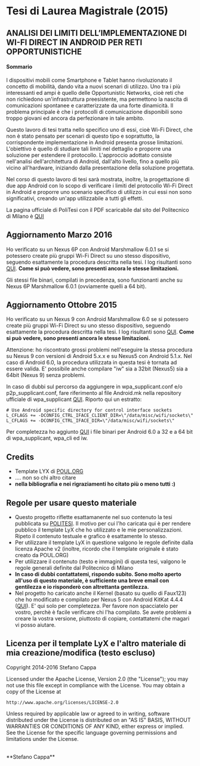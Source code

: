 # Tesi di Laurea Magistrale (2015)

## ANALISI DEI LIMITI DELL’IMPLEMENTAZIONE DI WI-FI DIRECT IN ANDROID PER RETI OPPORTUNISTICHE

#### Sommario

I dispositivi mobili come Smartphone e Tablet hanno rivoluzionato il concetto di mobilità, dando vita a nuovi scenari di utilizzo. Uno tra i più interessanti ed ampi è quello delle Opportunistic Networks, cioè reti che non richiedono un'infrastruttura preesistente, ma permettono la nascita di comunicazioni spontanee e caratterizzate da una forte dinamicità. Il problema principale è che i protocolli di comunicazione disponibili sono troppo giovani ed ancora da perfezionare in tale ambito.

Questo lavoro di tesi tratta nello specifico uno di essi, cioè Wi-Fi Direct, che non è stato pensato per scenari di questo tipo e soprattutto, la corrispondente implementazione in Android presenta grosse limitazioni. L'obiettivo è quello di studiare tali limiti nel dettaglio e proporre una soluzione per estendere il protocollo. L'approccio adottato consiste nell'analisi dell'architettura di Android, dall'alto livello, fino a quello più vicino all'hardware, iniziando dalla presentazione della soluzione progettata.

Nel corso di questo lavoro di tesi sarà mostrata, inoltre, la progettazione di due app Android con lo scopo di verificare i limiti del protocollo Wi-Fi Direct in Android e proporre uno scenario specifico di utilizzo in cui essi non sono significativi, creando un'app utilizzabile a tutti gli effetti.

La pagina ufficiale di PoliTesi con il PDF scaricabile dal sito del Politecnico di Milano è [QUI](http://hdl.handle.net/10589/107204)


## Aggiornamento Marzo 2016

Ho verificato su un Nexus 6P con Android Marshmallow 6.0.1 se si potessero create più gruppi Wi-Fi Direct su uno stesso dispositivo, seguendo esattamente la procedura descritta nella tesi.
I log risultanti sono [QUI](https://github.com/Ks89/Tesi_Magistrale_Polimi_2015/tree/master/nexus6P_screenshots_updated_march_2016).
**Come si può vedere, sono presenti ancora le stesse limitazioni.**

Gli stessi file binari, compilati in precedenza, sono funzionanti anche su Nexus 6P Marshmallow 6.0.1 (ovviamente quelli a 64 bit).


## Aggiornamento Ottobre 2015

Ho verificato su un Nexus 9 con Android Marshmallow 6.0 se si potessero create più gruppi Wi-Fi Direct su uno stesso dispositivo, seguendo esattamente la procedura descritta nella tesi.
I log risultanti sono [QUI](https://github.com/Ks89/Tesi_Magistrale_Polimi_2015/tree/master/nexus9_screenshots_updated_october_2015).
**Come si può vedere, sono presenti ancora le stesse limitazioni.**

Attenzione: ho riscontrato grossi problemi nell'eseguire la stessa procedura su Nexus 9 con versioni di Android 5.x.x e su Nexus5 con Android 5.1.x.
Nel caso di Android 6.0, la procedura utilizzata in questa tesi è tornata ad essere valida. E' possibile anche compilare "iw" sia a 32bit (Nexus5) sia a 64bit (Nexus 9) senza problemi.

In caso di dubbi sul percorso da aggiungere in wpa_supplicant.conf e/o p2p_supplicant.conf, fare riferimento al file Android.mk nella repository ufficiale di wpa_supplicant [QUI](http://w1.fi/cgit/hostap/tree).
Riporto qui un estratto:
```
# Use Android specific directory for control interface sockets
L_CFLAGS += -DCONFIG_CTRL_IFACE_CLIENT_DIR=\"/data/misc/wifi/sockets\"
L_CFLAGS += -DCONFIG_CTRL_IFACE_DIR=\"/data/misc/wifi/sockets\"
```
Per completezza ho aggiunto [QUI](https://github.com/Ks89/Tesi_Magistrale_Polimi_2015/tree/master/my_compiled_bins) i file binari per Android 6.0 a 32 e a 64 bit di wpa_supplicant, wpa_cli ed iw.


## Credits
- Template LYX di [POUL.ORG](https://www.poul.org/)
- .... non so chi altro citare
- **nella bibliografia e nei rigraziamenti ho citato più o meno tutti :)**


## Regole per usare questo materiale
- Questo progetto riflette esattamanente nel suo contenuto la tesi pubblicata su [POLITESI](http://hdl.handle.net/10589/107204). Il motivo per cui l'ho caricata qui è per rendere pubblico il template LyX che ho utilizzato e le mie personalizzazioni. Ripeto il contenuto testuale e grafico è esattamente lo stesso.
- Per utilizzare il template LyX in questione valgono le regole definite dalla licenza Apache v2 (inoltre, ricordo che il template originale è stato creato da POUL.ORG)
- Per utilizzare il contenuto (testo e immagini) di questa tesi, valgono le regole generali definite dal Politecnico di Milano
- **In caso di dubbi contattatemi, rispondo subito. Sono molto aperto all'uso di questo materiale, è sufficiente una breve email con gentilezza e io risponderò con altrettanta gentilezza.**
- Nel progetto ho caricato anche il Kernel (basato su quello di Faux123) che ho modificato e compilato per Nexus 5 con Android KitKat 4.4.4 ([QUI](https://github.com/Ks89/Tesi_Magistrale_Polimi_2015/blob/master/Tesi%20LYX%202.1.3/capitolo-5/printk_mac_address/k-kernel-4.4.4-printk-macaddress-hammerhead-based_on_faux123-021u.zip)). E' qui solo per completezza. Per favore non spacciatelo per vostro, perchè è facile verificare chi l'ha compilato. Se avete problemi a creare la vostra versione, piuttosto di copiare, contattatemi che magari vi posso aiutare.


## Licenza per il template LyX e l'altro materiale di mia creazione/modifica (testo escluso)

Copyright 2014-2016 Stefano Cappa

Licensed under the Apache License, Version 2.0 (the "License");
you may not use this file except in compliance with the License.
You may obtain a copy of the License at

    http://www.apache.org/licenses/LICENSE-2.0

Unless required by applicable law or agreed to in writing, software
distributed under the License is distributed on an "AS IS" BASIS,
WITHOUT WARRANTIES OR CONDITIONS OF ANY KIND, either express or implied.
See the License for the specific language governing permissions and
limitations under the License.

<br/>
**Stefano Cappa**
